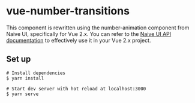 # vue-number-transitions
This component is rewritten using the number-animation component from Naive UI, specifically for Vue 2.x. You can refer to the [Naive UI API documentation](https://www.naiveui.com/zh-CN/os-theme/components/number-animation) to effectively use it in your Vue 2.x project.


## Set up
```
# Install dependencies
$ yarn install

# Start dev server with hot reload at localhost:3000
$ yarn serve
```


